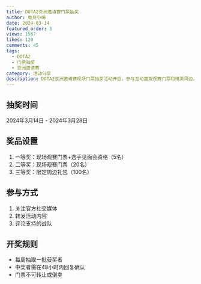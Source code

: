 ```yaml
---
title: DOTA2亚洲邀请赛门票抽奖
author: 电竞小编
date: 2024-03-14
featured_order: 3
views: 1567
likes: 120
comments: 45
tags: 
  - DOTA2
  - 门票抽奖
  - 亚洲邀请赛
category: 活动分享
description: DOTA2亚洲邀请赛现场门票抽奖活动开启，参与互动赢取观赛门票和精美周边。
---
```


## 抽奖时间

2024年3月14日 - 2024年3月28日

## 奖品设置

1. 一等奖：现场观赛门票+选手见面会资格（5名）
2. 二等奖：现场观赛门票（20名）
3. 三等奖：限定周边礼包（100名）

## 参与方式

1. 关注官方社交媒体
2. 转发活动内容
3. 评论支持的战队

## 开奖规则

- 每周抽取一批获奖者
- 中奖者需在48小时内回复确认
- 门票不可转让或倒卖 